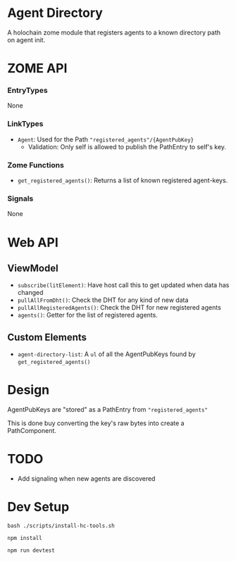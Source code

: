 # Agent Directory

A holochain zome module that registers agents to a known directory path on agent init.

# ZOME API

### EntryTypes
None

### LinkTypes

 - `Agent`: Used for the Path `"registered_agents"/{AgentPubKey}`
    - Validation: Only self is allowed to publish the PathEntry to self's key.

### Zome Functions
 - `get_registered_agents()`: Returns a list of known registered agent-keys.

### Signals
None


# Web API


## ViewModel
 - `subscribe(litElement)`: Have host call this to get updated when data has changed
 - `pullAllFromDht()`: Check the DHT for any kind of new data
 - `pullAllRegisteredAgents()`: Check the DHT for new registered agents
 - `agents()`: Getter for the list of registered agents.


## Custom Elements
- `agent-directory-list`: A `ul` of all the AgentPubKeys found by `get_registered_agents()`


# Design

AgentPubKeys are "stored" as a PathEntry from `"registered_agents"`

This is done buy converting the key's raw bytes into create a PathComponent.


# TODO

 - Add signaling when new agents are discovered

# Dev Setup

`bash ./scripts/install-hc-tools.sh`

`npm install`

`npm run devtest`